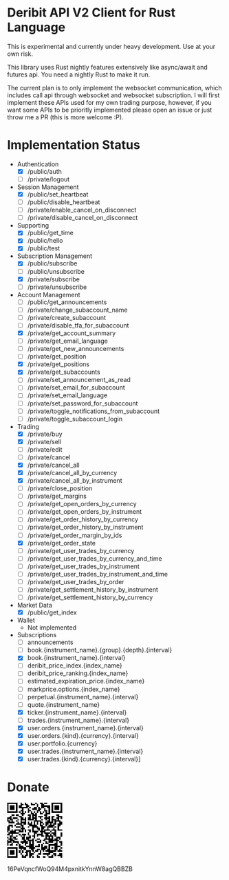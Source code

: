 Deribit API V2 Client for Rust Language
=================

This is experimental and currently under heavy development. Use at your own risk.

This library uses Rust nightly features extensively like async/await and futures api. You need a nightly Rust to make it run.

The current plan is to only implement the websocket communication, which includes call api through websocket 
and websocket subscription. I will first implement these APIs used for my own trading purpose, however, if you want some APIs 
to be prioritly implemented please open an issue or just throw me a PR (this is more welcome :P).

# Implementation Status

- Authentication
    - [x] /public/auth
    - [ ] /private/logout
- Session Management
    - [x] /public/set_heartbeat
    - [ ] /public/disable_heartbeat
    - [ ] /private/enable_cancel_on_disconnect
    - [ ] /private/disable_cancel_on_disconnect
- Supporting
    - [x] /public/get_time
    - [x] /public/hello
    - [x] /public/test
- Subscription Management
    - [x] /public/subscribe
    - [ ] /public/unsubscribe
    - [x] /private/subscribe
    - [ ] /private/unsubscribe
- Account Management
    - [ ] /public/get_announcements
    - [ ] /private/change_subaccount_name
    - [ ] /private/create_subaccount
    - [ ] /private/disable_tfa_for_subaccount
    - [x] /private/get_account_summary
    - [ ] /private/get_email_language
    - [ ] /private/get_new_announcements
    - [ ] /private/get_position
    - [x] /private/get_positions
    - [x] /private/get_subaccounts
    - [ ] /private/set_announcement_as_read
    - [ ] /private/set_email_for_subaccount
    - [ ] /private/set_email_language 
    - [ ] /private/set_password_for_subaccount
    - [ ] /private/toggle_notifications_from_subaccount
    - [ ] /private/toggle_subaccount_login
- Trading
    - [x] /private/buy
    - [x] /private/sell
    - [ ] /private/edit
    - [ ] /private/cancel
    - [x] /private/cancel_all
    - [x] /private/cancel_all_by_currency
    - [x] /private/cancel_all_by_instrument
    - [ ] /private/close_position
    - [ ] /private/get_margins
    - [ ] /private/get_open_orders_by_currency
    - [ ] /private/get_open_orders_by_instrument
    - [ ] /private/get_order_history_by_currency
    - [ ] /private/get_order_history_by_instrument
    - [ ] /private/get_order_margin_by_ids
    - [x] /private/get_order_state
    - [ ] /private/get_user_trades_by_currency
    - [ ] /private/get_user_trades_by_currency_and_time
    - [ ] /private/get_user_trades_by_instrument
    - [ ] /private/get_user_trades_by_instrument_and_time
    - [ ] /private/get_user_trades_by_order
    - [ ] /private/get_settlement_history_by_instrument
    - [ ] /private/get_settlement_history_by_currency

- Market Data
    - [x] /public/get_index
- Wallet
    - Not implemented
- Subscriptions
    - [ ] announcements
    - [ ] book.{instrument_name}.{group}.{depth}.{interval}
    - [x] book.{instrument_name}.{interval}
    - [ ] deribit_price_index.{index_name}
    - [ ] deribit_price_ranking.{index_name}
    - [ ] estimated_expiration_price.{index_name}
    - [ ] markprice.options.{index_name}
    - [ ] perpetual.{instrument_name}.{interval}
    - [ ] quote.{instrument_name}
    - [x] ticker.{instrument_name}.{interval}
    - [ ] trades.{instrument_name}.{interval}
    - [x] user.orders.{instrument_name}.{interval}
    - [x] user.orders.{kind}.{currency}.{interval}
    - [x] user.portfolio.{currency}
    - [x] user.trades.{instrument_name}.{interval}
    - [x] user.trades.{kind}.{currency}.{interval}]

# Donate

![donationqr](assets/donationqr.png)

16PeVqncfWoQ94M4pxnitkYnnW8agQBBZB